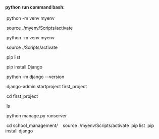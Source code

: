 #### **python run command bash:**

&nbsp;python -m venv myenv

&nbsp;source ./myenv/Scripts/activate

&nbsp;python -m venv myenv

&nbsp;source ./Scripts/activate

&nbsp;pip list

&nbsp;pip install Django

&nbsp;python -m django --version

&nbsp;django-admin startproject first_project

&nbsp;cd first_project

&nbsp;ls

&nbsp;python manage.py runserver


&nbsp;cd school_management/
&nbsp; 
&nbsp;source ./myenv/Scripts/activate
&nbsp;pip list
&nbsp;pip install django

